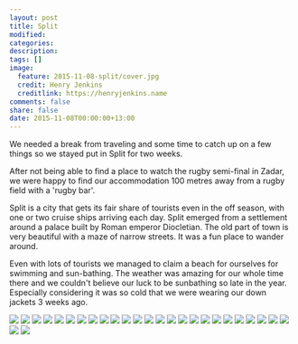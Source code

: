 ```yaml
---
layout: post
title: Split
modified:
categories:
description:
tags: []
image:
  feature: 2015-11-08-split/cover.jpg
  credit: Henry Jenkins
  creditlink: https://henryjenkins.name
comments: false
share: false
date: 2015-11-08T00:00:00+13:00
---
```

We needed a break from traveling and some time to catch up on a few things so
we stayed put in Split for two weeks.

After not being able to find a place to watch the rugby semi-final in Zadar, we
were happy to find our accommodation 100 metres away from a rugby field with a
'rugby bar'.

Split is a city that gets its fair share of tourists even in the off season,
with one or two cruise ships arriving each day.  Split emerged from a
settlement around a palace built by Roman emperor Diocletian. The old part of
town is very beautiful with a maze of narrow streets. It was a fun place to
wander around.

Even with lots of tourists we managed to claim a beach for ourselves for
swimming and sun-bathing. The weather was amazing for our whole time there and
we couldn't believe our luck to be sunbathing so late in the year. Especially
considering it was so cold that we were wearing our down jackets 3 weeks ago.

<img src="/images/2015-11-08-split/IMG_20151027_135931_640px.jpg">

<img src="/images/2015-11-08-split/IMG_20151028_123944_640px.jpg">

<img src="/images/2015-11-08-split/IMG_20151028_140009_640px.jpg">

<img src="/images/2015-11-08-split/IMG_20151030_091316_640px.jpg">

<img src="/images/2015-11-08-split/IMG_20151102_154414_640px.jpg">

<img src="/images/2015-11-08-split/IMG_20151102_160116_640px.jpg">

<img src="/images/2015-11-08-split/IMG_20151102_160533_640px.jpg">

<img src="/images/2015-11-08-split/IMG_20151103_081821_640px.jpg">

<img src="/images/2015-11-08-split/IMG_20151103_083321_640px.jpg">

<img src="/images/2015-11-08-split/IMG_20151103_083328_640px.jpg">

<img src="/images/2015-11-08-split/IMG_20151103_083642_640px.jpg">

<img src="/images/2015-11-08-split/IMG_20151103_100217_640px.jpg">

<img src="/images/2015-11-08-split/IMG_20151103_103823_640px.jpg">

<img src="/images/2015-11-08-split/IMG_20151103_114544_640px.jpg">

<img src="/images/2015-11-08-split/IMG_20151103_115347_640px.jpg">

<img src="/images/2015-11-08-split/IMG_20151103_120344_640px.jpg">

<img src="/images/2015-11-08-split/IMG_20151103_125634_640px.jpg">

<img src="/images/2015-11-08-split/IMG_20151103_160556_640px.jpg">

<img src="/images/2015-11-08-split/IMG_20151103_161333_640px.jpg">

<img src="/images/2015-11-08-split/IMG_20151103_163017_640px.jpg">

<img src="/images/2015-11-08-split/IMG_20151105_111616_640px.jpg">

<img src="/images/2015-11-08-split/IMG_20151106_161346_640px.jpg">

<img src="/images/2015-11-08-split/IMG_20151106_163441_640px.jpg">

<img src="/images/2015-11-08-split/IMG_20151107_100345_640px.jpg">

<img src="/images/2015-11-08-split/IMG_20151107_161511_640px.jpg">

<img src="/images/2015-11-08-split/IMG_20151107_162153_640px.jpg">

<img src="/images/2015-11-08-split/IMG_20151107_162211_640px.jpg">
